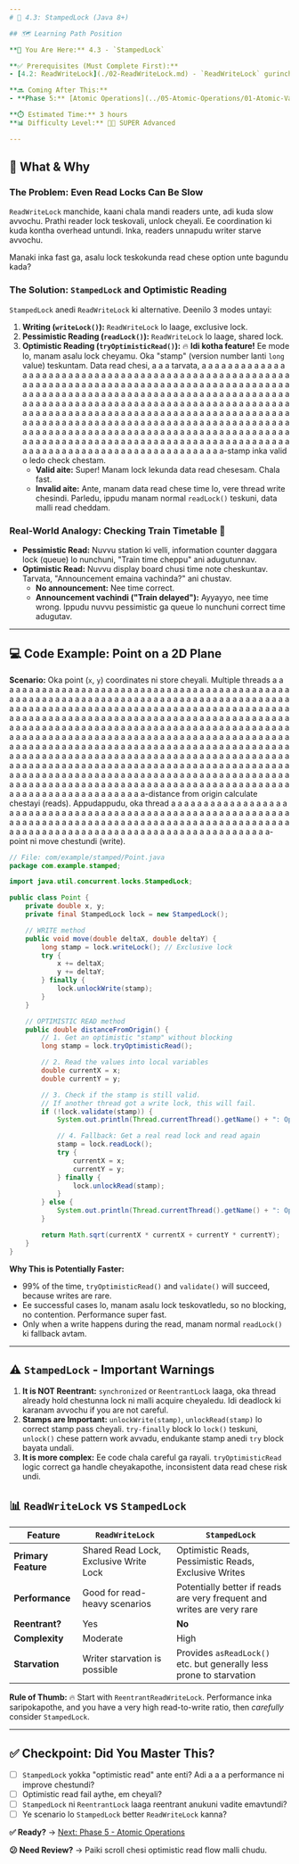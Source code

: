 ```yaml
---
# 🎯 4.3: StampedLock (Java 8+)

## 🗺️ Learning Path Position

**📍 You Are Here:** 4.3 - `StampedLock`

**✅ Prerequisites (Must Complete First):**
- [4.2: ReadWriteLock](./02-ReadWriteLock.md) - `ReadWriteLock` gurinchi teliste, `StampedLock` deenikanna a a a a a a a a a a a a a a a a a a a a a a a a a a a a a a a a a a a a a a a a a a a a a a a a a a a a a a a a a a a a a a a a a a a a a a a a a a a a a a a a a a a a a a a a a a a a a a a a a a a a a a a a a a a a a a a a a a a a a a a a a a a a a a a a a a a a a a a a a a a a a a a a a a a a a a a a a a a a a a a a a a a a a a a a a a a a a a a a a a a a a a a a a a a a a a a a a a a a a a a a a a a a a a a a a a a a a a a a a a a a a a a a a a a a a a a a a a a a a a a a a a a a a a a a a a a a a a a a a a a a a a a a a a a a a a a a a a a a a a a-better o ardham avtundi.

**🔜 Coming After This:**
- **Phase 5:** [Atomic Operations](../05-Atomic-Operations/01-Atomic-Variables.md) - Lock-free programming ki foundation ayina Atomics gurinchi nerchukuntam.

**⏱️ Estimated Time:** 3 hours
**📊 Difficulty Level:** 🔴🔴 SUPER Advanced

---
```


## 🤔 What & Why

### The Problem: Even Read Locks Can Be Slow
`ReadWriteLock` manchide, kaani chala mandi readers unte, adi kuda slow avvochu. Prathi reader lock teskovali, unlock cheyali. Ee coordination ki kuda kontha overhead untundi. Inka, readers unnapudu writer starve avvochu.

Manaki inka fast ga, asalu lock teskokunda read chese option unte bagundu kada?

### The Solution: `StampedLock` and Optimistic Reading
`StampedLock` anedi `ReadWriteLock` ki alternative. Deenilo 3 modes untayi:
1.  **Writing (`writeLock()`):** `ReadWriteLock` lo laage, exclusive lock.
2.  **Pessimistic Reading (`readLock()`):** `ReadWriteLock` lo laage, shared lock.
3.  **Optimistic Reading (`tryOptimisticRead()`):** 🔥 **Idi kotha feature!** Ee mode lo, manam asalu lock cheyamu. Oka "stamp" (version number lanti `long` value) teskuntam. Data read chesi, a a a tarvata, a a a a a a a a a a a a a a a a a a a a a a a a a a a a a a a a a a a a a a a a a a a a a a a a a a a a a a a a a a a a a a a a a a a a a a a a a a a a a a a a a a a a a a a a a a a a a a a a a a a a a a a a a a a a a a a a a a a a a a a a a a a a a a a a a a a a a a a a a a a a a a a a a a a a a a a a a a a a a a a a a a a a a a a a a a a a a a a a a a a a a a a a a a a a a a a a a a a a a a a a a a a a a a a a a a a a a a a a a a a a a a a a a a a a a a a a a a a a a a a a a a a a a a a a a a a a a a a a a a a a a a a a a a a a a a a a a a a a a a a a a a a a a a a a a a a a a a a a a a a a a a a a a a a a a a a a a a a a a a a a a a a a a a a a a a a a a a a a a a a a a a a a a a a a a a a a a a a a a a a a a a a a a a a a a a a a-stamp inka valid o ledo check chestam.
    - **Valid aite:** Super! Manam lock lekunda data read chesesam. Chala fast.
    - **Invalid aite:** Ante, manam data read chese time lo, vere thread write chesindi. Parledu, ippudu manam normal `readLock()` teskuni, data malli read cheddam.

### Real-World Analogy: Checking Train Timetable 🚆
- **Pessimistic Read:** Nuvvu station ki velli, information counter daggara lock (queue) lo nunchuni, "Train time cheppu" ani adugutunnav.
- **Optimistic Read:** Nuvvu display board chusi time note cheskuntav. Tarvata, "Announcement emaina vachinda?" ani chustav.
  - **No announcement:** Nee time correct.
  - **Announcement vachindi ("Train delayed"):** Ayyayyo, nee time wrong. Ippudu nuvvu pessimistic ga queue lo nunchuni correct time adugutav.

---
## 💻 Code Example: Point on a 2D Plane
**Scenario:** Oka point (`x`, `y`) coordinates ni store cheyali. Multiple threads a a a a a a a a a a a a a a a a a a a a a a a a a a a a a a a a a a a a a a a a a a a a a a a a a a a a a a a a a a a a a a a a a a a a a a a a a a a a a a a a a a a a a a a a a a a a a a a a a a a a a a a a a a a a a a a a a a a a a a a a a a a a a a a a a a a a a a a a a a a a a a a a a a a a a a a a a a a a a a a a a a a a a a a a a a a a a a a a a a a a a a a a a a a a a a a a a a a a a a a a a a a a a a a a a a a a a a a a a a a a a a a a a a a a a a a a a a a a a a a a a a a a a a a a a a a a a a a a a a a a a a a a a a a a a a a a a a a a a a a a a a a a a a a a a a a a a a a a a a a a a a a a a a a a a a a a a a a a a a a a a a a a a a a a a a a a a a a a a a a a a a a a a a a a a a a a a a a a a a a a a a a a a a a a a a a a a a a a a a a a a a a a a a a a a a a a a a a a a a a a a a a a a a a a a a a a a a a a a a a a a a a a a a a a a a a a a a a a a a a a a a a a a a a a a a a a a a a a a a a a a a a a a a a a a a a a a a a a a a a a a a a a a a a a a a a a a a a a-distance from origin calculate chestayi (reads). Appudappudu, oka thread a a a a a a a a a a a a a a a a a a a a a a a a a a a a a a a a a a a a a a a a a a a a a a a a a a a a a a a a a a a a a a a a a a a a a a a a a a a a a a a a a a a a a a a a a a a a a a a a a a a a a a a a a a a a a a a a a a a a a a a a a a a a a a a a a a a a a a a a a a a a a a a a-point ni move chestundi (write).

```java
// File: com/example/stamped/Point.java
package com.example.stamped;

import java.util.concurrent.locks.StampedLock;

public class Point {
    private double x, y;
    private final StampedLock lock = new StampedLock();

    // WRITE method
    public void move(double deltaX, double deltaY) {
        long stamp = lock.writeLock(); // Exclusive lock
        try {
            x += deltaX;
            y += deltaY;
        } finally {
            lock.unlockWrite(stamp);
        }
    }

    // OPTIMISTIC READ method
    public double distanceFromOrigin() {
        // 1. Get an optimistic "stamp" without blocking
        long stamp = lock.tryOptimisticRead();

        // 2. Read the values into local variables
        double currentX = x;
        double currentY = y;

        // 3. Check if the stamp is still valid.
        // If another thread got a write lock, this will fail.
        if (!lock.validate(stamp)) {
            System.out.println(Thread.currentThread().getName() + ": Optimistic read failed! Falling back to pessimistic read lock.");

            // 4. Fallback: Get a real read lock and read again
            stamp = lock.readLock();
            try {
                currentX = x;
                currentY = y;
            } finally {
                lock.unlockRead(stamp);
            }
        } else {
            System.out.println(Thread.currentThread().getName() + ": Optimistic read successful!");
        }

        return Math.sqrt(currentX * currentX + currentY * currentY);
    }
}
```
**Why This is Potentially Faster:**
- 99% of the time, `tryOptimisticRead()` and `validate()` will succeed, because writes are rare.
- Ee successful cases lo, manam asalu lock teskovatledu, so no blocking, no contention. Performance super fast.
- Only when a write happens during the read, manam normal `readLock()` ki fallback avtam.

---

## ⚠️ `StampedLock` - Important Warnings

1.  **It is NOT Reentrant:** `synchronized` or `ReentrantLock` laaga, oka thread already hold chestunna lock ni malli acquire cheyaledu. Idi deadlock ki karanam avvochu if you are not careful.
2.  **Stamps are Important:** `unlockWrite(stamp)`, `unlockRead(stamp)` lo correct stamp pass cheyali. `try-finally` block lo `lock()` teskuni, `unlock()` chese pattern work avvadu, endukante stamp anedi `try` block bayata undali.
3.  **It is more complex:** Ee code chala careful ga rayali. `tryOptimisticRead` logic correct ga handle cheyakapothe, inconsistent data read chese risk undi.

## 📊 `ReadWriteLock` vs `StampedLock`

| Feature | `ReadWriteLock` | `StampedLock` |
|---|---|---|
| **Primary Feature** | Shared Read Lock, Exclusive Write Lock | Optimistic Reads, Pessimistic Reads, Exclusive Writes |
| **Performance** | Good for read-heavy scenarios | Potentially better if reads are very frequent and writes are very rare |
| **Reentrant?** | Yes | **No** |
| **Complexity** | Moderate | High |
| **Starvation** | Writer starvation is possible | Provides `asReadLock()` etc. but generally less prone to starvation |

**Rule of Thumb:** 🔥 Start with `ReentrantReadWriteLock`. Performance inka saripokapothe, and you have a very high read-to-write ratio, then *carefully* consider `StampedLock`.

---
## ✅ Checkpoint: Did You Master This?

- [ ] `StampedLock` yokka "optimistic read" ante enti? Adi a a a performance ni improve chestundi?
- [ ] Optimistic read fail aythe, em cheyali?
- [ ] `StampedLock` ni `ReentrantLock` laaga reentrant anukuni vadite emavtundi?
- [ ] Ye scenario lo `StampedLock` better `ReadWriteLock` kanna?

**✅ Ready?** → [Next: Phase 5 - Atomic Operations](../05-Atomic-Operations/01-Atomic-Variables.md)

**😕 Need Review?** → Paiki scroll chesi optimistic read flow malli chudu.
